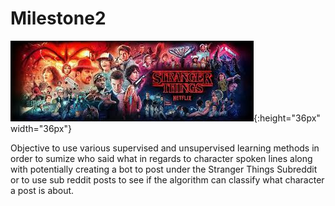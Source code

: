 # Milestone2
![Alt text](StrangerThings_Img_Banner.jpeg?raw=true "Stranger Things Analysis"){:height="36px" width="36px"}


Objective to use various supervised and unsupervised learning methods in order to sumize who said what in regards to character spoken lines along with potentially creating a bot to post under the Stranger Things Subreddit or to use sub reddit posts to see if the algorithm can classify what character a post is about.  
